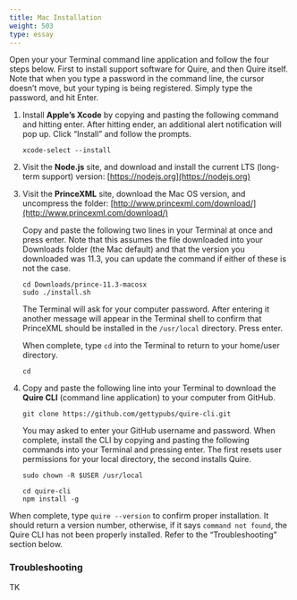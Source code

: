 ```yaml
---
title: Mac Installation
weight: 503
type: essay
---
```


Open your your Terminal command line application and follow the four steps below. First to install support software for Quire, and then Quire itself. Note that when you type a password in the command line, the cursor doesn’t move, but your typing is being registered. Simply type the password, and hit Enter.

1. Install **Apple’s Xcode** by copying and pasting the following command and hitting enter. After hitting ender, an additional alert notification will pop up. Click “Install” and follow the prompts.

    ```text
    xcode-select --install
    ```

2. Visit the **Node.js** site, and download and install the current LTS (long-term support) version: [https://nodejs.org](https://nodejs.org)

3. Visit the **PrinceXML** site, download the Mac OS version, and uncompress the folder: [http://www.princexml.com/download/](http://www.princexml.com/download/)

    Copy and paste the following two lines in your Terminal at once and press enter. Note that this assumes the file downloaded into your Downloads folder (the Mac default) and that the version you downloaded was 11.3, you can update the command if either of these is not the case.

    ```text
    cd Downloads/prince-11.3-macosx
    sudo ./install.sh
    ```

    The Terminal will ask for your computer password. After entering it another message will appear in the Terminal shell to confirm that PrinceXML should be installed in the `/usr/local` directory. Press enter.

    When complete, type `cd` into the Terminal to return to your home/user directory.

    ```text
    cd
    ```

4. Copy and paste the following line into your Terminal to download the **Quire CLI** (command line application) to your computer from GitHub.

    ```text
    git clone https://github.com/gettypubs/quire-cli.git
    ```

    You may asked to enter your GitHub username and password. When complete, install the CLI by copying and pasting the following commands into your Terminal and pressing enter. The first resets user permissions for your local directory, the second installs Quire.

    ```text
    sudo chown -R $USER /usr/local
    ```

    ```text
    cd quire-cli
    npm install -g
    ```

When complete, type `quire --version` to confirm proper installation. It should return a version number, otherwise, if it says `command not found`, the Quire CLI has not been properly installed. Refer to the “Troubleshooting” section below.

### Troubleshooting

TK
